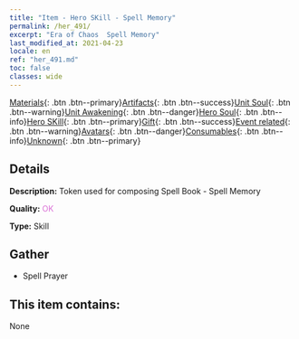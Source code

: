 ```yaml
---
title: "Item - Hero SKill - Spell Memory"
permalink: /her_491/
excerpt: "Era of Chaos  Spell Memory"
last_modified_at: 2021-04-23
locale: en
ref: "her_491.md"
toc: false
classes: wide
---
```

 [Materials](/Items/){: .btn .btn--primary}[Artifacts](/Items/Artifacts/){: .btn .btn--success}[Unit Soul](/Items/UnitSoul/){: .btn .btn--warning}[Unit Awakening](/Items/UnitAwakening/){: .btn .btn--danger}[Hero Soul](/Items/HeroSoul/){: .btn .btn--info}[Hero SKill](/Items/HeroSkill/){: .btn .btn--primary}[Gift](/Items/Gift/){: .btn .btn--success}[Event related](/Items/Events/){: .btn .btn--warning}[Avatars](/Items/Avatars/){: .btn .btn--danger}[Consumables](/Items/Consumables/){: .btn .btn--info}[Unknown](/Items/Unknown/){: .btn .btn--primary}

## Details
 **Description:** Token used for composing Spell Book - Spell Memory

 **Quality:** <span style="color: #DA70D6">OK</span>

 **Type:** Skill

## Gather

*    Spell Prayer 

## This item contains:

  None

